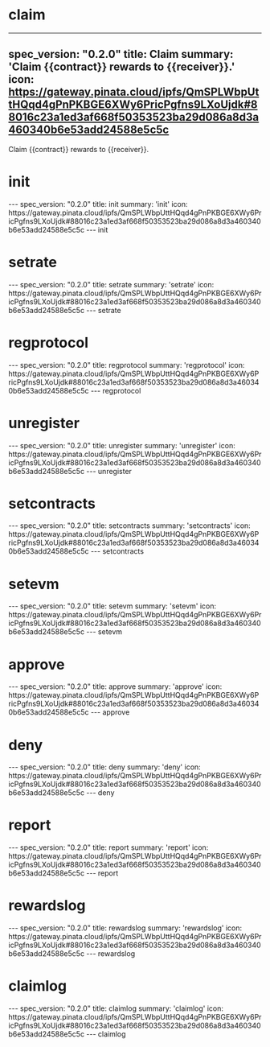 <h1 class="contract">claim</h1>

---
spec_version: "0.2.0"
title: Claim
summary: 'Claim {{contract}} rewards to {{receiver}}.'
icon: https://gateway.pinata.cloud/ipfs/QmSPLWbpUttHQqd4gPnPKBGE6XWy6PricPgfns9LXoUjdk#88016c23a1ed3af668f50353523ba29d086a8d3a460340b6e53add24588e5c5c
---

Claim {{contract}} rewards to {{receiver}}.

<h1 class="contract">init</h1>
---
spec_version: "0.2.0"
title: init
summary: 'init'
icon: https://gateway.pinata.cloud/ipfs/QmSPLWbpUttHQqd4gPnPKBGE6XWy6PricPgfns9LXoUjdk#88016c23a1ed3af668f50353523ba29d086a8d3a460340b6e53add24588e5c5c
---
init

<h1 class="contract">setrate</h1>
---
spec_version: "0.2.0"
title: setrate
summary: 'setrate'
icon: https://gateway.pinata.cloud/ipfs/QmSPLWbpUttHQqd4gPnPKBGE6XWy6PricPgfns9LXoUjdk#88016c23a1ed3af668f50353523ba29d086a8d3a460340b6e53add24588e5c5c
---
setrate

<h1 class="contract">regprotocol</h1>
---
spec_version: "0.2.0"
title: regprotocol
summary: 'regprotocol'
icon: https://gateway.pinata.cloud/ipfs/QmSPLWbpUttHQqd4gPnPKBGE6XWy6PricPgfns9LXoUjdk#88016c23a1ed3af668f50353523ba29d086a8d3a460340b6e53add24588e5c5c
---
regprotocol

<h1 class="contract">unregister</h1>
---
spec_version: "0.2.0"
title: unregister
summary: 'unregister'
icon: https://gateway.pinata.cloud/ipfs/QmSPLWbpUttHQqd4gPnPKBGE6XWy6PricPgfns9LXoUjdk#88016c23a1ed3af668f50353523ba29d086a8d3a460340b6e53add24588e5c5c
---
unregister

<h1 class="contract">setcontracts</h1>
---
spec_version: "0.2.0"
title: setcontracts
summary: 'setcontracts'
icon: https://gateway.pinata.cloud/ipfs/QmSPLWbpUttHQqd4gPnPKBGE6XWy6PricPgfns9LXoUjdk#88016c23a1ed3af668f50353523ba29d086a8d3a460340b6e53add24588e5c5c
---
setcontracts

<h1 class="contract">setevm</h1>
---
spec_version: "0.2.0"
title: setevm
summary: 'setevm'
icon: https://gateway.pinata.cloud/ipfs/QmSPLWbpUttHQqd4gPnPKBGE6XWy6PricPgfns9LXoUjdk#88016c23a1ed3af668f50353523ba29d086a8d3a460340b6e53add24588e5c5c
---
setevm

<h1 class="contract">approve</h1>
---
spec_version: "0.2.0"
title: approve
summary: 'approve'
icon: https://gateway.pinata.cloud/ipfs/QmSPLWbpUttHQqd4gPnPKBGE6XWy6PricPgfns9LXoUjdk#88016c23a1ed3af668f50353523ba29d086a8d3a460340b6e53add24588e5c5c
---
approve

<h1 class="contract">deny</h1>
---
spec_version: "0.2.0"
title: deny
summary: 'deny'
icon: https://gateway.pinata.cloud/ipfs/QmSPLWbpUttHQqd4gPnPKBGE6XWy6PricPgfns9LXoUjdk#88016c23a1ed3af668f50353523ba29d086a8d3a460340b6e53add24588e5c5c
---
deny

<h1 class="contract">report</h1>
---
spec_version: "0.2.0"
title: report
summary: 'report'
icon: https://gateway.pinata.cloud/ipfs/QmSPLWbpUttHQqd4gPnPKBGE6XWy6PricPgfns9LXoUjdk#88016c23a1ed3af668f50353523ba29d086a8d3a460340b6e53add24588e5c5c
---
report

<h1 class="contract">rewardslog</h1>
---
spec_version: "0.2.0"
title: rewardslog
summary: 'rewardslog'
icon: https://gateway.pinata.cloud/ipfs/QmSPLWbpUttHQqd4gPnPKBGE6XWy6PricPgfns9LXoUjdk#88016c23a1ed3af668f50353523ba29d086a8d3a460340b6e53add24588e5c5c
---
rewardslog

<h1 class="contract">claimlog</h1>
---
spec_version: "0.2.0"
title: claimlog
summary: 'claimlog'
icon: https://gateway.pinata.cloud/ipfs/QmSPLWbpUttHQqd4gPnPKBGE6XWy6PricPgfns9LXoUjdk#88016c23a1ed3af668f50353523ba29d086a8d3a460340b6e53add24588e5c5c
---
claimlog
